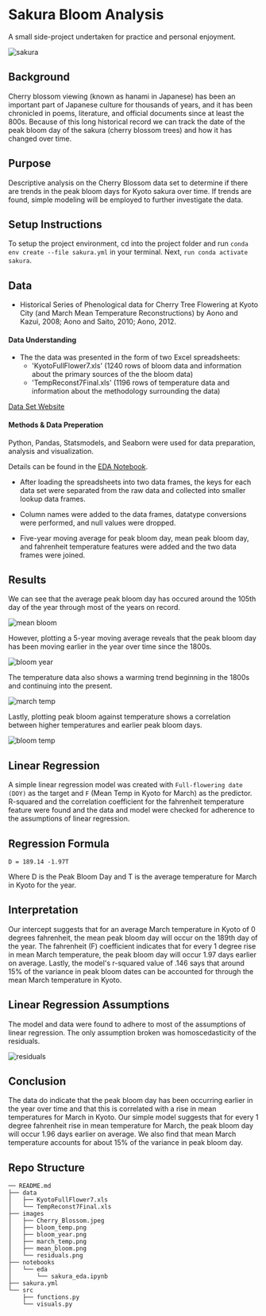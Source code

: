 # Sakura Bloom Analysis

A small side-project undertaken for practice and personal enjoyment.

![sakura](images/Cherry_Blossom.jpeg)

## Background

Cherry blossom viewing (known as hanami in Japanese) has been an important part of Japanese culture for thousands of years, and it has been chronicled in poems, literature, and official documents since at least the 800s. Because of this long historical record we can track the date of the peak bloom day of the sakura (cherry blossom trees) and how it has changed over time.

## Purpose

Descriptive analysis on the Cherry Blossom data set to determine if there are trends in the peak bloom days for Kyoto sakura over time. If trends are found, simple modeling will be employed to further investigate the data.

## Setup Instructions
To setup the project environment, cd into the project folder and run `conda env create --file sakura.yml` in your terminal. Next, `run conda activate sakura`.

## Data

- Historical Series of Phenological data for Cherry Tree Flowering at Kyoto City (and March Mean Temperature Reconstructions) by Aono and Kazui, 2008; Aono and Saito, 2010; Aono, 2012.

#### Data Understanding

- The the data was presented in the form of two Excel spreadsheets:
    - 'KyotoFullFlower7.xls' (1240 rows of bloom data and information about the primary sources of the the bloom data)
    - 'TempReconst7Final.xls' (1196 rows of temperature data and information about the methodology surrounding the data)

[Data Set Website](http://atmenv.envi.osakafu-u.ac.jp/aono/kyophenotemp4/)

#### Methods & Data Preperation

Python, Pandas, Statsmodels, and Seaborn were used for data preparation, analysis and visualization.

Details can be found in the [EDA Notebook](notebooks/eda/sakura_eda.ipynb).

- After loading the spreadsheets into two data frames, the keys for each data set were separated from the raw data and collected into smaller lookup data frames.

- Column names were added to the data frames, datatype conversions were performed, and null values were dropped. 

- Five-year moving average for peak bloom day, mean peak bloom day, and fahrenheit temperature features were added and the two data frames were joined.

## Results

We can see that the average peak bloom day has occured around the 105th day of the year through most of the years on record. 

![mean bloom](images/mean_bloom.png)

However, plotting a 5-year moving average reveals that the peak bloom day has been moving earlier in the year over time since the 1800s. 

![bloom year](images/bloom_year.png)

The temperature data also shows a warming trend beginning in the 1800s and continuing into the present.

![march temp](images/march_temp.png)

Lastly, plotting peak bloom against temperature shows a correlation between higher temperatures and earlier peak bloom days.

![bloom temp](images/bloom_temp.png)

## Linear Regression

A simple linear regression model was created with `Full-flowering date (DOY)` as the target and `F` (Mean Temp in Kyoto for March) as the predictor. R-squared and the correlation coefficient for the fahrenheit temperature feature were found and the data and model were checked for adherence to the assumptions of linear regression.

## Regression Formula

`D = 189.14 -1.97T`

Where D is the Peak Bloom Day and T is the average temperature for March in Kyoto for the year.

## Interpretation

Our intercept suggests that for an average March temperature in Kyoto of 0 degrees fahrenheit, the mean peak bloom day will occur on the 189th day of the year. The fahrenheit (F) coefficient indicates that for every 1 degree rise in mean March temperature, the peak bloom day will occur 1.97 days earlier on average. Lastly, the model's r-squared value of .146 says that around 15% of the variance in peak bloom dates can be accounted for through the mean March temperature in Kyoto.

## Linear Regression Assumptions

The model and data were found to adhere to most of the assumptions of linear regression. The only assumption broken was homoscedasticity of the residuals.

![residuals](images/residuals.png)

## Conclusion

The data do indicate that the peak bloom day has been occurring earlier in the year over time and that this is correlated with a rise in mean temperatures for March in Kyoto. Our simple model suggests that for every 1 degree fahrenheit rise in mean temperature for March, the peak bloom day will occur 1.96 days earlier on average. We also find that mean March temperature accounts for about 15% of the variance in peak bloom day.

## Repo Structure
```
── README.md
├── data
│   ├── KyotoFullFlower7.xls
│   └── TempReconst7Final.xls
├── images
│   ├── Cherry_Blossom.jpeg
│   ├── bloom_temp.png
│   ├── bloom_year.png
│   ├── march_temp.png
│   ├── mean_bloom.png
│   └── residuals.png
├── notebooks
│   └── eda
│       └── sakura_eda.ipynb
├── sakura.yml
└── src
    ├── functions.py
    └── visuals.py

```